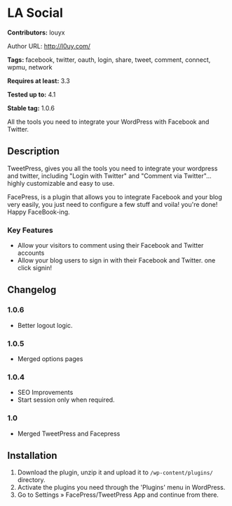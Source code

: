 # LA Social #
**Contributors:** louyx  
Author URL: http://l0uy.com/

**Tags:** facebook, twitter, oauth, login, share, tweet, comment, connect, wpmu, network  
**Requires at least:** 3.3  
**Tested up to:** 4.1  
**Stable tag:** 1.0.6  

All the tools you need to integrate your WordPress with Facebook and Twitter.

## Description ##

TweetPress, gives you all the tools you need to integrate your wordpress and twitter, including "Login with Twitter" and "Comment via Twitter"...
highly customizable and easy to use.

FacePress, is a plugin that allows you to integrate Facebook and your blog very easily, you just need to configure a few stuff and voila! you're done! Happy FaceBook-ing.

### Key Features ###

* Allow your visitors to comment using their Facebook and Twitter accounts
* Allow your blog users to sign in with their Facebook and Twitter. one click signin!

## Changelog ##

### 1.0.6 ###
* Better logout logic.

### 1.0.5 ###
* Merged options pages

### 1.0.4 ###
* SEO Improvements
* Start session only when required.

### 1.0 ###
* Merged TweetPress and Facepress

## Installation ##

1. Download the plugin, unzip it and upload it to `/wp-content/plugins/` directory.
1. Activate the plugins you need through the 'Plugins' menu in WordPress.
1. Go to Settings &raquo; FacePress/TweetPress App and continue from there.

